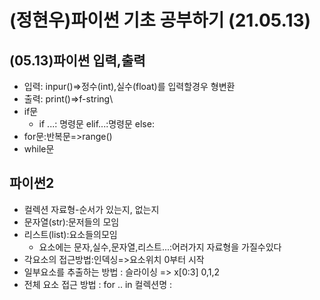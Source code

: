 # (정현우)파이썬 기초 공부하기 (21.05.13)
## (05.13)파이썬 입력,출력
+ 입력: inpur()=>정수(int),실수(float)를 입력할경우 형변환
+ 출력: print()=>f-string\
+ if문
  + if ...: 명령문 elif...:명령문 else:
+ for문:반복문=>range()
+ while문
## 파이썬2
+ 컬렉션 자료형-순서가 있는지, 없는지
+ 문자열(str):문저들의 모임
+ 리스트(list):요소들의모임
   + 요소에는 문자,실수,문자열,리스트...:어러가지 자료형을 가질수있다
+ 각요소의 접근방법:인덱싱=>요소위치 0부터 시작
+ 일부요소를 추출하는 방법 : 슬라이싱 => x[0:3] 0,1,2
+ 전체 요소 접근 방법 : for .. in 컬렉션명 :
